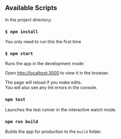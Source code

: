 ## Available Scripts

In the project directory:

### `$ npm install`

You only need to run this the first time

### `$ npm start`

Runs the app in the development mode:

Open <http://localhost:3000> to view it in the browser.

The page will reload if you make edits.<br>
You will also see any lint errors in the console.

### `npm test`

Launches the test runner in the interactive watch mode.<br>

### `npm run build`

Builds the app for production to the `build` folder.

